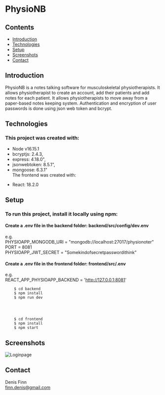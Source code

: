 # PhysioNB
## Contents
- [Introduction](#introduction)  
- [Technologies](#technologies)  
- [Setup](#setup)  
- [Screenshots](#screenshots)  
- [Contact](#contact)  

## Introduction
PhysioNB is a notes talking software for musculoskeletal physiotherapists. It allows physiotherapist to create an account, add their patients and add notes for each patient. It allows physiotherapists to move away from a paper-based notes keeping system.
Authentication and encryption of user passwords is done using json web token and bcrypt.

## Technologies
### This project was created with:  
  - Node v16.15.1  
  - bcryptjs: 2.4.3,  
  - express: 4.18.0",  
  - jsonwebtoken: 8.5.1",  
  - mongoose: 6.3.1"  
The frontend was created with:  
  * React: 18.2.0  
  
## Setup
### To run this project, install it locally using npm:  
#### Create a .env file in the backend folder: backend/src/config/dev.env  
e.g.  
PHYSIOAPP_MONGODB_URI = "mongodb://localhost:27017/physionoter"  
PORT = 8081  
PHYSIOAPP_JWT_SECRET = "Somekindofsecretpasswordithink"    
  
#### Create a .env file in the frontend folder: frontend/src/.env  
e.g.  
REACT_APP_PHYSIOAPP_BACKEND = 'http://127.0.0.1:8081'  


        
        $ cd backend  
        $ npm install  
        $ npm run dev  
        
        
  
          
        $ cd frontend  
        $ npm install  
        $ npm start 
          

## Screenshots  
![Loginpage](https://github.com/dinnf/PhysioNB/tree/master/screenshots/screenshot1.png)  
## Contact  
  Denis Finn  
  finn.denis@gmail.com  
  
